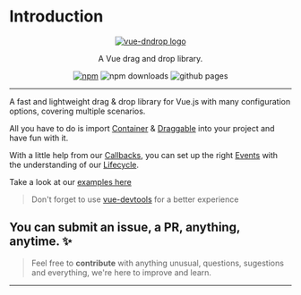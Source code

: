 # Introduction

<p align="center">
  <a href="https://amendx.github.io/vue-dndrop">
    <img src="https://user-images.githubusercontent.com/30783877/135903129-ec4df6f1-28e9-4cb2-8a06-025991c807b3.png" alt="vue-dndrop logo">
  </a>
</p>

<p align="center">
A Vue drag and drop library.
</p>

<p align="center">
<a href="https://www.npmjs.com/package/vue-dndrop"><img alt="npm" src="https://img.shields.io/npm/v/vue-dndrop.svg?style=flat-square"></a>
<img src="https://img.shields.io/npm/dt/vue-dndrop" alt="npm downloads" />
<img src="https://github.com/amendx/vue-dndrop/actions/workflows/deploy.yml/badge.svg" alt="github pages"/ >
</p>

---

A fast and lightweight drag & drop library for Vue.js with many configuration options, covering multiple scenarios.

All you have to do is import [Container](/api/container.md) & [Draggable](/api/draggable.md) into your project and have fun with it.

With a little help from our [Callbacks](/api/callbacks.md), you can set up the right [Events](/api/events.md) with the understanding of our [Lifecycle](/api/lifecycle.md).

Take a look at our [examples here](/examples/)

> Don't forget to use [vue-devtools](https://chrome.google.com/webstore/detail/vuejs-devtools/nhdogjmejiglipccpnnnanhbledajbpd?hl=pt-BR) for a better experience

## You can submit an **issue**, a **PR**, anything, anytime. :sparkles:

> Feel free to **contribute** with anything unusual, questions, sugestions and everything, we're here to improve and learn.

---
